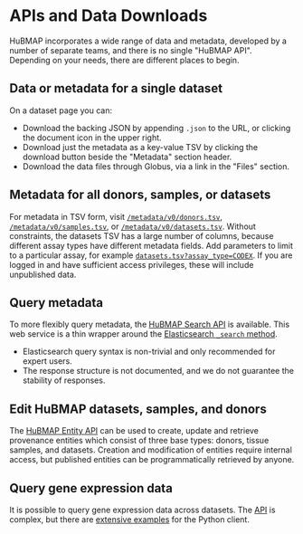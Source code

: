 # APIs and Data Downloads

HuBMAP incorporates a wide range of data and metadata, developed by a number of separate teams,
and there is no single "HuBMAP API". Depending on your needs, there are different places to begin.

## Data or metadata for a single dataset

On a dataset page you can:
- Download the backing JSON by appending `.json` to the URL, or clicking the document icon in the upper right.
- Download just the metadata as a key-value TSV by clicking the download button beside the "Metadata" section header.
- Download the data files through Globus, via a link in the "Files" section.

## Metadata for all donors, samples, or datasets

For metadata in TSV form, visit [`/metadata/v0/donors.tsv`](/metadata/v0/donors.tsv),
[`/metadata/v0/samples.tsv`](/metadata/v0/samples.tsv), or [`/metadata/v0/datasets.tsv`](/metadata/v0/datasets.tsv).
Without constraints, the datasets TSV has a large number of columns, because different assay types have different metadata fields.
Add parameters to limit to a particular assay, for example [`datasets.tsv?assay_type=CODEX`](/metadata/v0/datasets.tsv?assay_type=CODEX).
If you are logged in and have sufficient access privileges, these will include unpublished data.

## Query metadata

To more flexibly query metadata, the [HuBMAP Search API](https://smart-api.info/ui/7aaf02b838022d564da776b03f357158) is available.
This web service is a thin wrapper around the [Elasticsearch `_search` method](https://www.elastic.co/guide/en/elasticsearch/reference/current/search-search.html).
- Elasticsearch query syntax is non-trivial and only recommended for expert users.
- The response structure is not documented, and we do not guarantee the stability of responses.

## Edit HuBMAP datasets, samples, and donors

The  [HuBMAP Entity API](https://smart-api.info/ui/0065e419668f3336a40d1f5ab89c6ba3) can be used to create, update and retrieve provenance entities which consist of three base types: donors, tissue samples, and datasets.
Creation and modification of entities require internal access, but published entities can be programmatically retrieved by anyone.

## Query gene expression data

It is possible to query gene expression data across datasets.
The [API](https://github.com/hubmapconsortium/cross_modality_query#usage) is complex,
but there are [extensive examples](https://github.com/hubmapconsortium/hubmap-api-py-client#usage) for the Python client.

